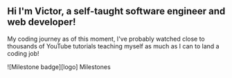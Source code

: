 ## Hi I'm Victor, a self-taught software engineer and web developer!

<p>My coding journey as of this moment, I've probably watched close to thousands of YouTube tutorials teaching myself as much as I can to land a coding job!</p>
![Milestone badge][logo] Milestones

[logo]: https://github.com/ghorus/ghorus/blob/main/milestone.png "Logo Title Text 2"


<!--
**ghorus/ghorus** is a ✨ _special_ ✨ repository because its `README.md` (this file) appears on your GitHub profile.

Here are some ideas to get you started:

- 🔭 I’m currently working on ...
- 🌱 I’m currently learning ...
- 👯 I’m looking to collaborate on ...

- ⚡ Fun fact: ...
-->
